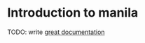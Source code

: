 # Introduction to manila

TODO: write [great documentation](http://jacobian.org/writing/what-to-write/)
